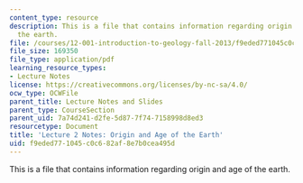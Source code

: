 ```yaml
---
content_type: resource
description: This is a file that contains information regarding origin and age of
  the earth.
file: /courses/12-001-introduction-to-geology-fall-2013/f9eded771045c0c682af8e7b0cea495d_MIT12_001F13_Lec2Notes.pdf
file_size: 169350
file_type: application/pdf
learning_resource_types:
- Lecture Notes
license: https://creativecommons.org/licenses/by-nc-sa/4.0/
ocw_type: OCWFile
parent_title: Lecture Notes and Slides
parent_type: CourseSection
parent_uid: 7a74d241-d2fe-5d87-7f74-7158998d8ed3
resourcetype: Document
title: 'Lecture 2 Notes: Origin and Age of the Earth'
uid: f9eded77-1045-c0c6-82af-8e7b0cea495d
---
```

This is a file that contains information regarding origin and age of the earth.